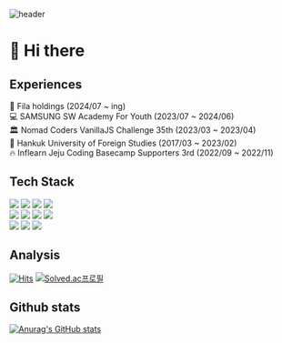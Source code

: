 
![header](https://capsule-render.vercel.app/api?type=soft&color=00AA54&height=200&section=header&text=Hi!%20I'm%20righthun&fontSize=60&animation=scaleIn)

# 👋 Hi there
<!-- **Blog:** [**티스토리 블로그**](https://codingfromtoday.tistory.com/) <br> -->
<!-- **Notion:** [**주니어 프론트 성장 공간, 프성공**](https://www.notion.so/righthun/dd055ee9f54445e89cd84d755071f7bd) -->

## Experiences
🏢 Fila holdings (2024/07 ~ ing) <br/>
💻 SAMSUNG SW Academy For Youth (2023/07 ~ 2024/06) <br/>
🏛️ Nomad Coders VanillaJS Challenge 35th (2023/03 ~ 2023/04) <br/>
🏫 Hankuk University of Foreign Studies (2017/03 ~ 2023/02) <br/>
🔥 Inflearn Jeju Coding Basecamp Supporters 3rd (2022/09 ~ 2022/11) <br/>


## Tech Stack
<div>
<img src="https://img.shields.io/badge/HTML5-E34F26?style=flat&logo=HTML5&logoColor=white" />
<img src="https://img.shields.io/badge/CSS3-1572B6?style=flat&logo=CSS3&logoColor=white" />
<img src="https://img.shields.io/badge/JavaScript-F7DF1E?style=flat&logo=JavaScript&logoColor=white" />
<img src="https://img.shields.io/badge/TypeScript-3178C6?style=flat&logo=TypeScript&logoColor=white" />
<br/>
<img src="https://img.shields.io/badge/React-61DAFB?style=flat&logo=React&logoColor=white"/>
<img src="https://img.shields.io/badge/Next.js-000000?style=flat&logo=Next.js&logoColor=white"/>
<img src="https://img.shields.io/badge/-Vue.js-4fc08d?style=flat&logo=vuedotjs&logoColor=white"/>
<img src="https://img.shields.io/badge/Tailwind CSS-06B6D4?style=flat&logo=Tailwind CSS&logoColor=white"/>
<br/>	
<img src="https://img.shields.io/badge/Java-007396?style=flat&logo=Java&logoColor=white" />
<img src="https://img.shields.io/badge/Spring-6DB33F?style=flat&logo=Spring&logoColor=white" />
<img src="https://img.shields.io/badge/MySQL-4479A1?style=flat&logo=MySQL&logoColor=white" />



<!--
<img src="https://img.shields.io/badge/React Query-FF4154?style=flat&logo=React Query&logoColor=white"/>
<img src="https://img.shields.io/badge/Vue.js-4FC08D?style=flat&logo=Vue.js&logoColor=white"/>
-->

 
<div>

## Analysis
[![Hits](https://hits.seeyoufarm.com/api/count/incr/badge.svg?url=https%3A%2F%2Fgithub.com%2Frighthunkwon&count_bg=%2300AA54&title_bg=%23555555&icon=&icon_color=%23E7E7E7&title=hits&edge_flat=false)](https://hits.seeyoufarm.com)
[![Solved.ac프로필](http://mazassumnida.wtf/api/mini/generate_badge?boj=dhtmxk8134)](https://solved.ac/dhtmxk8134)
	
<!--
## Top Langs
[![Top Langs](https://github-readme-stats.vercel.app/api/top-langs/?username=righthunkwon)](https://github.com/righthunkwon/github-readme-stats)
-->

## Github stats
[![Anurag's GitHub stats](https://github-readme-stats.vercel.app/api?username=righthunkwon)](https://github.com/righthunkwon/github-readme-stats)








